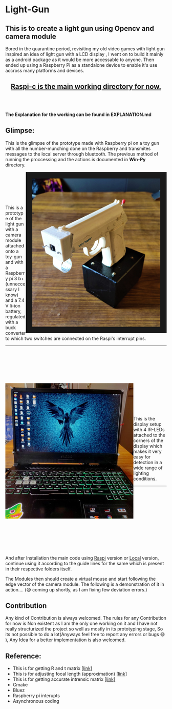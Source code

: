 # Light-Gun

## This is to create a light gun using Opencv and camera module
Bored in the quarantine period, revisiting my old video games with light gun inspired an idea of light gun with a LCD display , I went on to build it mainly as a android package as it would be more accessable to anyone. Then ended up using a Raspberry Pi as a standalone device to enable it's use accross many platforms and devices.<br/>
<center><h2><a href="/Raspi-c"> Raspi-c is the main working directory for now.</a></h2></center><br/><br/>

**The Explanation for the working can be found in EXPLANATION.md**

## Glimpse:
This is the glimpse of the prototype made with Raspberry pi on a toy gun with all the number-munching done on the Raspberry and transmites messages to the local server through bluetooth. The previous method of running the proccessing and the actions is documented in **Win-Py** directory.<br/>

<img src="https://raw.githubusercontent.com/hex-plex/Light-Gun/master/images/Complete_setup.jpg" width="400" align="right" border="20"></img>
<br/><br/><br/><br/><br/><br/>This is a prototype of the light gun with a camera module attached onto a toy-gun and with a Raspberry pi 3 b+ (unneccessary I know) and a 7.4 V li-ion battery, regulated with a buck converter to which two switches are connected on the Raspi's interrupt pins.<hr/>

<br/><br/><br/><br/><br/><br/>
<img src="https://raw.githubusercontent.com/hex-plex/Light-Gun/master/images/display_setup.jpg" width="400" align="left"></img>
<br/><br/><br/><br/><br/><br/>
This is the display setup with 4 IR-LEDs attached to the corners of the display which makes it very easy for detection in a wide range of lighting conditions.<hr/><br/><br/><br/><br/><br/>
<br/><br/><br/><br/><br/><br/>

And after Installation the main code using [Raspi](https://github.com/hex-plex/Light-Gun/tree/master/Raspi-c) version or [Local](https://github.com/hex-plex/Light-Gun/tree/master/Win-py) version, continue using it according to the guide lines for the same which is present in their respective folders itself.

The Modules then should create a virtual mouse and start following the edge vector of the camera module.
The following is a demonstration of it in action.... (:sweat_smile: coming up shortly, as I am fixing few deviation errors.)


## Contribution
Any kind of Contribution is always welcomed. The rules for any Contribution for now is Non existent as I am the only one working on it and I have not really structurized the project so well as mostly in its prototyping stage, So its not possible to do a lot(Anyways feel free to report any errors or bugs :smile: ), Any Idea for a better implementation is also welcomed.

## Reference:
- This is for getting R and t matrix  [[link]](https://www.learnopencv.com/head-pose-estimation-using-opencv-and-dlib/)
- This is for adjusting focal length (approximation) [[link]](https://www.learnopencv.com/approximate-focal-length-for-webcams-and-cell-phone-cameras/)
- This is for getting accurate intrensic matrix [[link]](https://www.learnopencv.com/camera-calibration-using-opencv/)
- Cmake
- Bluez
- Raspberry pi interupts
- Asynchronous coding
